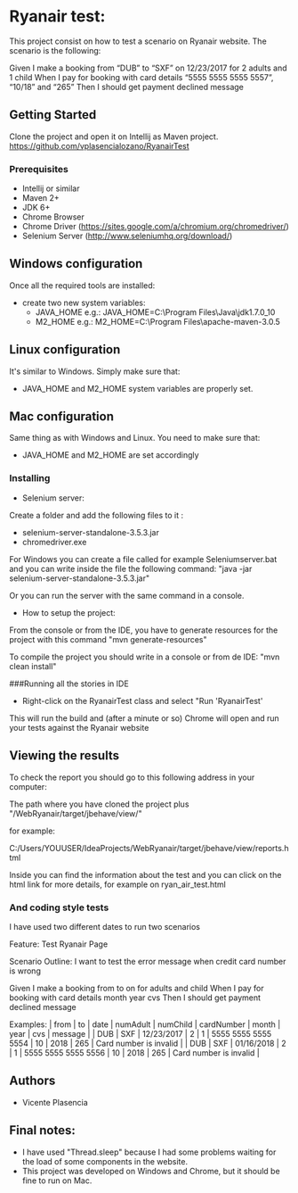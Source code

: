 # Ryanair test:

This project consist on how to test a scenario on Ryanair website.
The scenario is the following:

Given I make a booking from “DUB” to “SXF” on 12/23/2017 for 2 adults and 1 child
When I pay for booking with card details “5555 5555 5555 5557”, “10/18” and “265”
Then I should get payment declined message

## Getting Started

Clone the project and open it on Intellij as Maven project.
https://github.com/vplasencialozano/RyanairTest

### Prerequisites

* Intellij or similar
* Maven 2+
* JDK 6+
* Chrome Browser
* Chrome Driver (https://sites.google.com/a/chromium.org/chromedriver/)
* Selenium Server (http://www.seleniumhq.org/download/)

## Windows configuration

Once all the required tools are installed:

* create two new system variables:
    * JAVA\_HOME e.g.: JAVA\_HOME=C:\Program Files\Java\jdk1.7.0\_10
    * M2\_HOME e.g.: M2\_HOME=C:\Program Files\apache-maven-3.0.5

## Linux configuration

It's similar to Windows.
Simply make sure that:
* JAVA\_HOME and M2\_HOME system variables are properly set.

## Mac configuration

Same thing as with Windows and Linux.
You need to make sure that:
* JAVA\_HOME and M2\_HOME are set accordingly


### Installing

* Selenium server:

Create a folder and add the following files to it :

* selenium-server-standalone-3.5.3.jar
* chromedriver.exe

For Windows you can create a file called for example Seleniumserver.bat and you can write inside the file the following command:
"java -jar selenium-server-standalone-3.5.3.jar"

Or you can run the server with the same command in a console.

* How to setup the project:

From the console or from the IDE, you have to generate resources for the project with this command
"mvn generate-resources"

To compile the project you should write in a console or from de IDE:
"mvn clean install"


###Running all the stories in IDE 

* Right-click on the RyanairTest class and select "Run 'RyanairTest'

This will run the build and (after a minute or so) Chrome will open and run your tests against the Ryanair website


## Viewing the results

To check the report you should go to this following address in your computer:

The path where you have cloned the project plus "/WebRyanair/target/jbehave/view/"

for example:

C:/Users/YOUUSER/IdeaProjects/WebRyanair/target/jbehave/view/reports.html

Inside you can find the information about the test and you can click on the html link for more details, for example on ryan_air_test.html
 
### And coding style tests

I have used two different dates to run two scenarios

Feature: Test Ryanair Page

Scenario Outline: I want to test the error message when credit card number is wrong

Given I make a booking from <from> to <to> on <date> for <numAdult> adults and <numChild> child
When I pay for booking with card details <cardNumber> month <month> year <year> cvs <cvs>
Then I should get payment declined message <message>


Examples:
| from | to  | date       | numAdult | numChild | cardNumber          | month | year | cvs | message                |
| DUB  | SXF | 12/23/2017 | 2        | 1        | 5555 5555 5555 5554 | 10    | 2018 | 265 | Card number is invalid |
| DUB  | SXF | 01/16/2018 | 2        | 1        | 5555 5555 5555 5556 | 10    | 2018 | 265 | Card number is invalid |


## Authors

* Vicente Plasencia 

## Final notes:

* I have used "Thread.sleep" because I had some problems waiting for the load of some components in the website.
* This project was developed on Windows and Chrome, but it should be fine to run on Mac.


